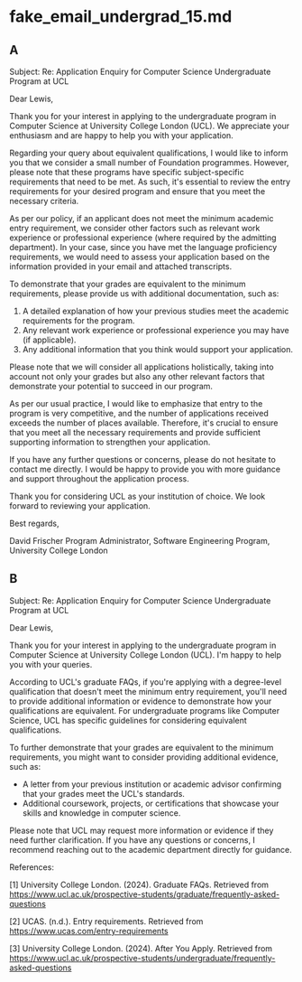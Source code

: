 # fake_email_undergrad_15.md

## A

Subject: Re: Application Enquiry for Computer Science Undergraduate Program at UCL

Dear Lewis,

Thank you for your interest in applying to the undergraduate program in Computer Science at University College London (UCL). We appreciate your enthusiasm and are happy to help you with your application.

Regarding your query about equivalent qualifications, I would like to inform you that we consider a small number of Foundation programmes. However, please note that these programs have specific subject-specific requirements that need to be met. As such, it's essential to review the entry requirements for your desired program and ensure that you meet the necessary criteria.

As per our policy, if an applicant does not meet the minimum academic entry requirement, we consider other factors such as relevant work experience or professional experience (where required by the admitting department). In your case, since you have met the language proficiency requirements, we would need to assess your application based on the information provided in your email and attached transcripts.

To demonstrate that your grades are equivalent to the minimum requirements, please provide us with additional documentation, such as:

1. A detailed explanation of how your previous studies meet the academic requirements for the program.
2. Any relevant work experience or professional experience you may have (if applicable).
3. Any additional information that you think would support your application.

Please note that we will consider all applications holistically, taking into account not only your grades but also any other relevant factors that demonstrate your potential to succeed in our program.

As per our usual practice, I would like to emphasize that entry to the program is very competitive, and the number of applications received exceeds the number of places available. Therefore, it's crucial to ensure that you meet all the necessary requirements and provide sufficient supporting information to strengthen your application.

If you have any further questions or concerns, please do not hesitate to contact me directly. I would be happy to provide you with more guidance and support throughout the application process.

Thank you for considering UCL as your institution of choice. We look forward to reviewing your application.

Best regards,

David Frischer
Program Administrator, Software Engineering Program, University College London

## B

Subject: Re: Application Enquiry for Computer Science Undergraduate Program at UCL

Dear Lewis,

Thank you for your interest in applying to the undergraduate program in Computer Science at University College London (UCL). I'm happy to help you with your queries.

According to UCL's graduate FAQs, if you're applying with a degree-level qualification that doesn't meet the minimum entry requirement, you'll need to provide additional information or evidence to demonstrate how your qualifications are equivalent. For undergraduate programs like Computer Science, UCL has specific guidelines for considering equivalent qualifications.

To further demonstrate that your grades are equivalent to the minimum requirements, you might want to consider providing additional evidence, such as:

* A letter from your previous institution or academic advisor confirming that your grades meet the UCL's standards.
* Additional coursework, projects, or certifications that showcase your skills and knowledge in computer science.

Please note that UCL may request more information or evidence if they need further clarification. If you have any questions or concerns, I recommend reaching out to the academic department directly for guidance.

References:

[1] University College London. (2024). Graduate FAQs. Retrieved from <https://www.ucl.ac.uk/prospective-students/graduate/frequently-asked-questions>

[2] UCAS. (n.d.). Entry requirements. Retrieved from <https://www.ucas.com/entry-requirements>

[3] University College London. (2024). After You Apply. Retrieved from <https://www.ucl.ac.uk/prospective-students/undergraduate/frequently-asked-questions>



